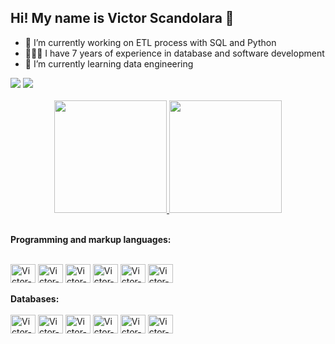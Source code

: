 ## Hi! My name is Victor Scandolara 👋

- 🔭 I’m currently working on ETL process with SQL and Python
- 👨🏼‍💻 I have 7 years of experience in database and software development
- 🌱 I’m currently learning data engineering

<div> 
  <a href = "mailto:victor.scandolara@gmail.com"><img src="https://img.shields.io/badge/-Gmail-%23333?style=for-the-badge&logo=gmail" target="_blank"></a>
  <a href="https://www.linkedin.com/in/victor-scandolara" target="_blank"><img src="https://img.shields.io/badge/-LinkedIn-%230077B5?style=for-the-badge&logo=linkedin" target="_blank"></a> 
</div><br>

<div align="center">
  <a href="https://github.com/VictoDS">
  <img height="180em" src="https://github-readme-stats.vercel.app/api?username=VictoDS&show_icons=true&theme=dark&include_all_commits=true&count_private=true"/>
  <img height="180em" src="https://github-readme-stats.vercel.app/api/top-langs/?username=VictoDS&layout=compact&langs_count=7&theme=dark"/></a>
</div><br>

<b>Programming and markup languages:</b>
<div style="display: inline_block"><br>
  <img align="center" alt="Victor-Python" height="30" width="40" src="https://cdn.jsdelivr.net/gh/devicons/devicon/icons/python/python-original.svg">
  <img align="center" alt="Victor-PHP" height="30" width="40" src="https://cdn.jsdelivr.net/gh/devicons/devicon/icons/php/php-plain.svg">
  <img align="center" alt="Victor-Java" height="30" width="40" src="https://cdn.jsdelivr.net/gh/devicons/devicon/icons/java/java-original.svg">
  <img align="center" alt="Victor-HTML" height="30" width="40" src="https://cdn.jsdelivr.net/gh/devicons/devicon/icons/html5/html5-plain.svg">
  <img align="center" alt="Victor-CSS" height="30" width="40" src="https://cdn.jsdelivr.net/gh/devicons/devicon/icons/css3/css3-plain.svg">
  <img align="center" alt="Victor-Js" height="30" width="40" src="https://cdn.jsdelivr.net/gh/devicons/devicon/icons/javascript/javascript-plain.svg">
</div><br>
<b>Databases:</b>
<div style="display: inline_block"><br>
  <img align="center" alt="Victor-Oracle" height="30" width="40" src="https://cdn.jsdelivr.net/gh/devicons/devicon/icons/oracle/oracle-original.svg">
  <img align="center" alt="Victor-MySQL" height="30" width="40" src="https://cdn.jsdelivr.net/gh/devicons/devicon/icons/mysql/mysql-original.svg">
  <img align="center" alt="Victor-Postgres" height="30" width="40" src="https://cdn.jsdelivr.net/gh/devicons/devicon/icons/postgresql/postgresql-plain.svg">
  <img align="center" alt="Victor-SQLServer" height="30" width="40" src="https://cdn.jsdelivr.net/gh/devicons/devicon/icons/microsoftsqlserver/microsoftsqlserver-plain.svg">
  <img align="center" alt="Victor-SQLite" height="30" width="40" src="https://cdn.jsdelivr.net/gh/devicons/devicon/icons/sqlite/sqlite-original.svg">
  <img align="center" alt="Victor-Firebase" height="30" width="40" src="https://cdn.jsdelivr.net/gh/devicons/devicon/icons/firebase/firebase-plain.svg">
</div>
